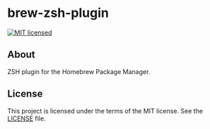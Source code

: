 # brew-zsh-plugin

[![MIT licensed](https://img.shields.io/badge/license-MIT-blue.svg)](https://raw.githubusercontent.com/wolffaxn/brew-zsh-plugin/master/LICENSE)

## About

ZSH plugin for the Homebrew Package Manager.

## License

This project is licensed under the terms of the MIT license. See the [LICENSE](LICENSE) file.
